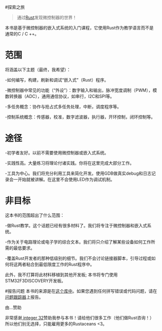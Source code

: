 
#探索之旅
>通过[Rust](https://www.rust-lang.org/en-US/)发现微控制器的世界！

本书是基于微控制器的嵌入式系统的入门课程，它使用Rust作为教学语言而不是通常的C / C ++。

# 范围
将涵盖以下主题（最终，我希望）：

-如何编写，构建，刷新和调试“嵌入式”（Rust）程序。

-微控制器中常见的功能（“外设”）：数字输入和输出，脉冲宽度调制（PWM），模数转换器（ADC），通用通信协议，如串行，I2C和SPI等。

-多任务概念：协作与抢占式多任务处理，中断，调度程序等。

-控制系统概念：传感器，校准，数字滤波器，执行器，开环控制，闭环控制等。

# 途径
-初学者友好。以前不需要使用微控制器或嵌入式系统。

-实践性高。大量练习将理论付诸实践。你将在这里完成大部分工作。

-工具为中心。我们将充分利用工具来简化开发。使用GDB做真实debug和日志记录会一开始就被讲解。在这里不会使用LED作为调试机制。

# 非目标
这本书的范围超出了什么范围：

-做Rust教学。这个话题已经有很多材料了。我们将专注于微控制器和嵌入式系统。

-作为关于电路理论或电子学的综合文本。我们将只介绍了解某些设备如何工作所需的最低要求。

-覆盖Rust开发者的那种低级别的细节。我们不会讨论链接器脚本，引导过程或如何将这两者粘合到最低限度工作的Rust程序中。

此外，我不打算将此材料移植到其他开发板; 本书将专门使用STM32F3DISCOVERY开发板。

#报告问题
本书的来源是在[这个库中](https://github.com/rust-embedded/discovery)。如果您遇到任何拼写错误或代码问题，请在[问题跟踪器](https://github.com/rust-embedded/discovery/issues)上报告。

由...赞助


非常感谢[ integer 32](https://integer32.com)赞助我参与本书！请给他们很多工作（他们做Rust咨询！）所以他们别无选择，只能雇用更多的Rustaceans <3。